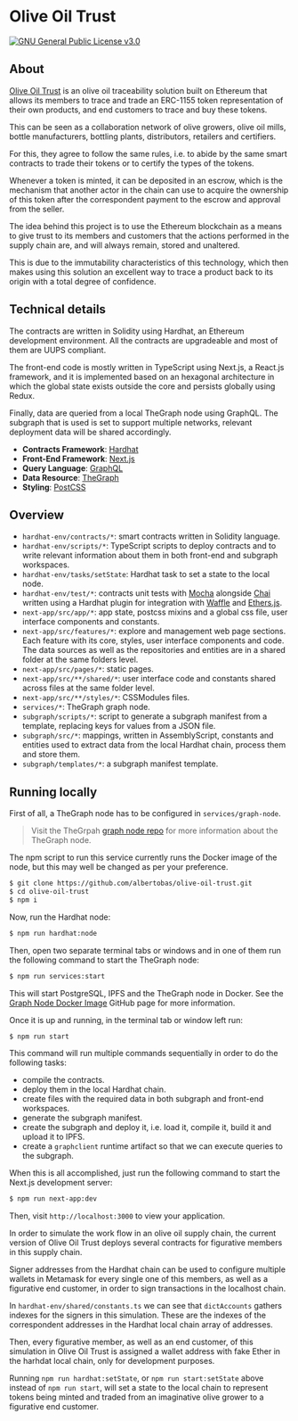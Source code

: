 # Olive Oil Trust

[![GNU General Public License v3.0](https://img.shields.io/badge/License-GNU_General_Public_License_v3.0-yellow.svg)](https://github.com/albertobas/olive-oil-trust/blob/main/LICENSE)

## About

[Olive Oil Trust](https://github.com/albertobas/olive-oil-trust 'https://github.com/albertobas/olive-oil-trust') is an olive oil traceability solution built on Ethereum that allows its members to trace and trade an ERC-1155 token representation of their own products, and end customers to trace and buy these tokens.

This can be seen as a collaboration network of olive growers, olive oil mills, bottle manufacturers, bottling plants, distributors, retailers and certifiers.

For this, they agree to follow the same rules, i.e. to abide by the same smart contracts to trade their tokens or to certify the types of the tokens.

Whenever a token is minted, it can be deposited in an escrow, which is the mechanism that another actor in the chain can use to acquire the ownership of this token after the correspondent payment to the escrow and approval from the seller.

The idea behind this project is to use the Ethereum blockchain as a means to give trust to its members and customers that the actions performed in the supply chain are, and will always remain, stored and unaltered.

This is due to the immutability characteristics of this technology, which then makes using this solution an excellent way to trace a product back to its origin with a total degree of confidence.

## Technical details

The contracts are written in Solidity using Hardhat, an Ethereum development environment. All the contracts are upgradeable and most of them are UUPS compliant.

The front-end code is mostly written in TypeScript using Next.js, a React.js framework, and it is implemented based on an hexagonal architecture in which the global state exists outside the core and persists globally using Redux.

Finally, data are queried from a local TheGraph node using GraphQL. The subgraph that is used is set to support multiple networks, relevant deployment data will be shared accordingly.

- **Contracts Framework**: [Hardhat](https://hardhat.org/)
- **Front-End Framework**: [Next.js](https://nextjs.org/)
- **Query Language**: [GraphQL](https://graphql.org/)
- **Data Resource**: [TheGraph](https://thegraph.com/)
- **Styling**: [PostCSS](https://postcss.org)

## Overview

- `hardhat-env/contracts/*`: smart contracts written in Solidity language.
- `hardhat-env/scripts/*`: TypeScript scripts to deploy contracts and to write relevant information about them in both front-end and subgraph workspaces.
- `hardhat-env/tasks/setState`: Hardhat task to set a state to the local node.
- `hardhat-env/test/*`: contracts unit tests with [Mocha](https://mochajs.org/) alongside [Chai](https://www.chaijs.com/) written using a Hardhat plugin for integration with [Waffle](https://hardhat.org/plugins/nomiclabs-hardhat-waffle.html) and [Ethers.js](https://hardhat.org/plugins/nomiclabs-hardhat-ethers.html).
- `next-app/src/app/*`: app state, postcss mixins and a global css file, user interface components and constants.
- `next-app/src/features/*`: explore and management web page sections. Each feature with its core, styles, user interface components and code. The data sources as well as the repositories and entities are in a shared folder at the same folders level.
- `next-app/src/pages/*`: static pages.
- `next-app/src/**/shared/*`: user interface code and constants shared across files at the same folder level.
- `next-app/src/**/styles/*`: CSSModules files.
- `services/*`: TheGraph graph node.
- `subgraph/scripts/*`: script to generate a subgraph manifest from a template, replacing keys for values from a JSON file.
- `subgraph/src/*`: mappings, written in AssemblyScript, constants and entities used to extract data from the local Hardhat chain, process them and store them.
- `subgraph/templates/*`: a subgraph manifest template.

## Running locally

First of all, a TheGraph node has to be configured in `services/graph-node`.

> Visit the TheGrpah [graph node repo](https://github.com/graphprotocol/graph-node/tree/f5e18bfdce700892e412096c26ec06090852a251) for more information about the TheGraph node.

The npm script to run this service currently runs the Docker image of the node, but this may well be changed as per your preference.

```bash
$ git clone https://github.com/albertobas/olive-oil-trust.git
$ cd olive-oil-trust
$ npm i
```

Now, run the Hardhat node:

```bash
$ npm run hardhat:node
```

Then, open two separate terminal tabs or windows and in one of them run the following command to start the TheGraph node:

```bash
$ npm run services:start
```

This will start PostgreSQL, IPFS and the TheGraph node in Docker. See the [Graph Node Docker Image](https://github.com/graphprotocol/graph-node/tree/f5e18bfdce700892e412096c26ec06090852a251/docker) GitHub page for more information.

Once it is up and running, in the terminal tab or window left run:

```bash
$ npm run start
```

This command will run multiple commands sequentially in order to do the following tasks:

- compile the contracts.
- deploy them in the local Hardhat chain.
- create files with the required data in both subgraph and front-end workspaces.
- generate the subgraph manifest.
- create the subgraph and deploy it, i.e. load it, compile it, build it and upload it to IPFS.
- create a `graphclient` runtime artifact so that we can execute queries to the subgraph.

When this is all accomplished, just run the following command to start the Next.js development server:

```bash
$ npm run next-app:dev
```

Then, visit `http://localhost:3000` to view your application.

In order to simulate the work flow in an olive oil supply chain, the current version of Olive Oil Trust deploys several contracts for figurative members in this supply chain.

Signer addresses from the Hardhat chain can be used to configure multiple wallets in Metamask for every single one of this members, as well as a figurative end customer, in order to sign transactions in the localhost chain.

In `hardhat-env/shared/constants.ts` we can see that `dictAccounts` gathers indexes for the signers in this simulation. These are the indexes of the correspondent addresses in the Hardhat local chain array of addresses.

Then, every figurative member, as well as an end customer, of this simulation in Olive Oil Trust is assigned a wallet address with fake Ether in the harhdat local chain, only for development purposes.

Running `npm run hardhat:setState`, or `npm run start:setState` above instead of `npm run start`, will set a state to the local chain to represent tokens being minted and traded from an imaginative olive grower to a figurative end customer.
